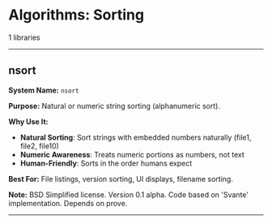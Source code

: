 # Algorithms: Sorting

1 libraries

---

## nsort

**System Name:** `nsort`

**Purpose:** Natural or numeric string sorting (alphanumeric sort).

**Why Use It:**
- **Natural Sorting**: Sort strings with embedded numbers naturally (file1, file2, file10)
- **Numeric Awareness**: Treats numeric portions as numbers, not text
- **Human-Friendly**: Sorts in the order humans expect

**Best For:** File listings, version sorting, UI displays, filename sorting.

**Note:** BSD Simplified license. Version 0.1 alpha. Code based on 'Svante' implementation. Depends on prove.

---



